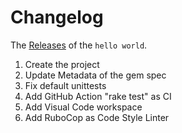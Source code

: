 # Changelog

The [Releases](https://github.com/n13org/hello-world-rubygems/releases) of the `hello world`.

1. Create the project
1. Update Metadata of the gem spec
1. Fix default unittests
1. Add GitHub Action "rake test" as CI
1. Add Visual Code workspace
1. Add RuboCop as Code Style Linter


